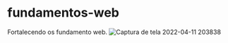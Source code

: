 # fundamentos-web
Fortalecendo os fundamento web.
![Captura de tela 2022-04-11 203838](https://user-images.githubusercontent.com/87780451/162850268-a269d620-cd3a-4833-9841-8240b02fb13f.png)

